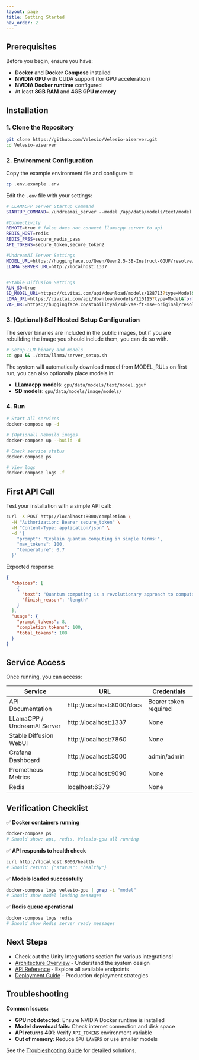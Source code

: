 ```yaml
---
layout: page
title: Getting Started
nav_order: 2
---
```


## Prerequisites

Before you begin, ensure you have:

- **Docker** and **Docker Compose** installed
- **NVIDIA GPU** with CUDA support (for GPU acceleration)
- **NVIDIA Docker runtime** configured
- At least **8GB RAM** and **4GB GPU memory**

## Installation

### 1. Clone the Repository

```bash
git clone https://github.com/Velesio/Velesio-aiserver.git
cd Velesio-aiserver
```

### 2. Environment Configuration

Copy the example environment file and configure it:

```bash
cp .env.example .env
```

Edit the `.env` file with your settings:

```bash
# LLAMACPP Server Startup Command
STARTUP_COMMAND=./undreamai_server --model /app/data/models/text/model.gguf --host 0.0.0.0 --port 1337 --gpu-layers 37 --template chatml

#Connectivity
REMOTE=true # false does not connect llamacpp server to api
REDIS_HOST=redis
REDIS_PASS=secure_redis_pass
API_TOKENS=secure_token,secure_token2

#UndreamAI Server Settings
MODEL_URL=https://huggingface.co/Qwen/Qwen2.5-3B-Instruct-GGUF/resolve/main/qwen2.5-3b-instruct-q8_0.gguf
LLAMA_SERVER_URL=http://localhost:1337


#Stable Diffusion Settings
RUN_SD=true
SD_MODEL_URL=https://civitai.com/api/download/models/128713?type=Model&format=SafeTensor&size=pruned&fp=fp16
LORA_URL=https://civitai.com/api/download/models/110115?type=Model&format=SafeTensor
VAE_URL=https://huggingface.co/stabilityai/sd-vae-ft-mse-original/resolve/main/vae-ft-mse-840000-ema-pruned.safetensors
```

### 3. (Optional) Self Hosted Setup Configuration

The server binaries are included in the public images, but if you are rebuilding the image you should include them, you can do so with.
```bash
# Setup LLM binary and models
cd gpu && ./data/llama/server_setup.sh
```
The system will automatically download model from MODEL_RULs on first run, you can also optionally place models in:
- **LLamacpp models**: `gpu/data/models/text/model.gguf`
- **SD models**: `gpu/data/models/image/models/`

### 4. Run

```bash
# Start all services
docker-compose up -d

# (Optional) Rebuild images
docker-compose up --build -d 

# Check service status
docker-compose ps

# View logs
docker-compose logs -f
```

## First API Call

Test your installation with a simple API call:

```bash
curl -X POST http://localhost:8000/completion \
  -H "Authorization: Bearer secure_token" \
  -H "Content-Type: application/json" \
  -d '{
    "prompt": "Explain quantum computing in simple terms:",
    "max_tokens": 100,
    "temperature": 0.7
  }'
```

Expected response:
```json
{
  "choices": [
    {
      "text": "Quantum computing is a revolutionary approach to computation...",
      "finish_reason": "length"
    }
  ],
  "usage": {
    "prompt_tokens": 8,
    "completion_tokens": 100,
    "total_tokens": 108
  }
}
```

## Service Access

Once running, you can access:

| Service | URL | Credentials |
|---------|-----|-------------|
| API Documentation | http://localhost:8000/docs | Bearer token required |
| LLamaCPP / UndreamAI Server | http://localhost:1337 | None |
| Stable Diffusion WebUI | http://localhost:7860 | None |
| Grafana Dashboard | http://localhost:3000 | admin/admin |
| Prometheus Metrics | http://localhost:9090 | None |
| Redis | localhost:6379 | None |


## Verification Checklist

✅ **Docker containers running**
```bash
docker-compose ps
# Should show: api, redis, Velesio-gpu all running
```

✅ **API responds to health check**
```bash
curl http://localhost:8000/health
# Should return: {"status": "healthy"}
```

✅ **Models loaded successfully**
```bash
docker-compose logs velesio-gpu | grep -i "model"
# Should show model loading messages
```

✅ **Redis queue operational**
```bash
docker-compose logs redis
# Should show Redis server ready messages
```

## Next Steps

- Check out the Unity Integrations section for various integrations!
- [Architecture Overview](architecture.html) - Understand the system design
- [API Reference](api-reference.html) - Explore all available endpoints
- [Deployment Guide](deployment.html) - Production deployment strategies

## Troubleshooting

**Common Issues:**

- **GPU not detected**: Ensure NVIDIA Docker runtime is installed
- **Model download fails**: Check internet connection and disk space
- **API returns 401**: Verify `API_TOKENS` environment variable
- **Out of memory**: Reduce `GPU_LAYERS` or use smaller models

See the [Troubleshooting Guide](troubleshooting.html) for detailed solutions.